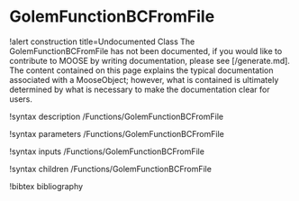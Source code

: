 <!-- MOOSE Documentation Stub: Remove this when content is added. -->

# GolemFunctionBCFromFile

!alert construction title=Undocumented Class
The GolemFunctionBCFromFile has not been documented, if you would like to contribute to MOOSE by
writing documentation, please see [/generate.md]. The content contained on this page explains
the typical documentation associated with a MooseObject; however, what is contained is ultimately
determined by what is necessary to make the documentation clear for users.

!syntax description /Functions/GolemFunctionBCFromFile

!syntax parameters /Functions/GolemFunctionBCFromFile

!syntax inputs /Functions/GolemFunctionBCFromFile

!syntax children /Functions/GolemFunctionBCFromFile

!bibtex bibliography
